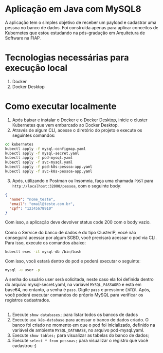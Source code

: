 # Aplicação em Java com MySQL8

A aplicação tem o simples objetivo de receber um payload e cadastrar uma pessoa no banco de dados. Foi construída apenas 
para aplicar conceitos de Kubernetes que estou estudando na pós-gradução em Arquitetura de Software na FIAP.

# Tecnologias necessárias para execução local
1. Docker
2. Docker Desktop

# Como executar localmente
1. Após baixar e instalar o Docker e o Docker Desktop, inicie o cluster Kubernetes que vem embarcado ao Docker Desktop. 
2. Através de algum CLI, acesse o diretório do projeto e execute os seguintes comandos:
```bash
cd kubernetes
kubectl apply -f mysql-configmap.yaml
kubectl apply -f mysql-secret.yaml
kubectl apply -f pod-mysql.yaml
kubectl apply -f svc-mysql.yaml
kubectl apply -f pod-k8s-pessoa-app.yaml
kubectl apply -f svc-k8s-pessoa-app.yaml
```
3. Após, utilizando o Postman ou Insomnia, faça uma chamada `POST` para `http://localhost:32000/pessoa`, com o seguinte body:
```json
{
  "nome": "nome_teste",
  "email": "email@teste.com.br",
  "cpf": "12345678910"
}
```

Com isso, a aplicação deve devolver status code 200 com o body vazio.
<br><br>
Como o Service do banco de dados é do tipo ClusterIP, você não conseguirá acessar por algum SGBD, você precisará acessar 
o pod via CLI. Para isso, execute os comandos abaixo:
```bash
kubectl exec -it mysql-db /bin/bash
```
Com isso, você estará dentro do pod e poderá executar o seguinte:
```bash
mysql -u user -p
```
A senha do usuário user será solicitada, neste caso ela foi definida dentro do arquivo mysql-secret.yaml, na variável `MYSQL_PASSWORD` 
e está em base64, no entanto, a senha é `pass`. Digite `pass` e pressione `ENTER`. Após, você poderá executar comandos do próprio 
MySQL para verificar os registros cadastrados.
<br><br>
1. Execute `show databases;` para listar todos os bancos de dados
2. Execute `use k8s-database` para acessar o banco de dados criado. O banco foi criado no momento em que o pod foi inicializado, definido na variável de ambiente `MYSQL_DATABASE`, no arquivo pod-mysql.yaml.
3. Execute `show tables;` para visualizar as tabelas do banco de dados;
4. Execute `select * from pessoas;` para visualizar o registro que você cadastrou :)